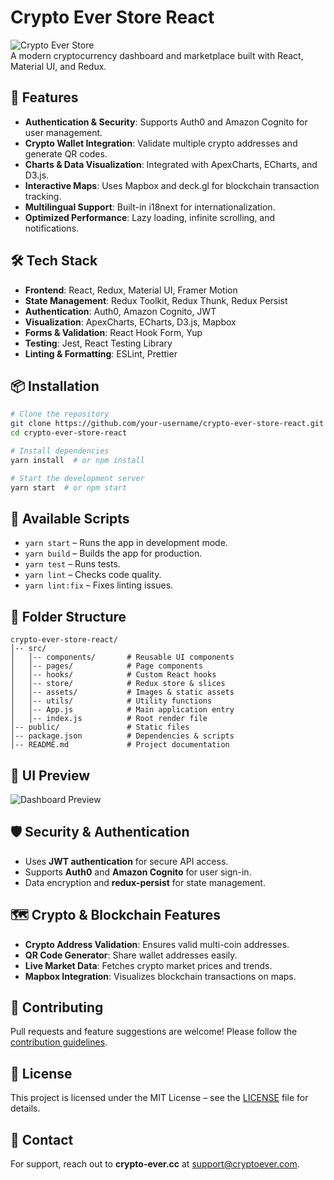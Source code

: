 # Crypto Ever Store React

![Crypto Ever Store](https://your-image-url.com/banner.png)  
A modern cryptocurrency dashboard and marketplace built with React, Material UI, and Redux.

## 🚀 Features
- **Authentication & Security**: Supports Auth0 and Amazon Cognito for user management.
- **Crypto Wallet Integration**: Validate multiple crypto addresses and generate QR codes.
- **Charts & Data Visualization**: Integrated with ApexCharts, ECharts, and D3.js.
- **Interactive Maps**: Uses Mapbox and deck.gl for blockchain transaction tracking.
- **Multilingual Support**: Built-in i18next for internationalization.
- **Optimized Performance**: Lazy loading, infinite scrolling, and notifications.

## 🛠️ Tech Stack
- **Frontend**: React, Redux, Material UI, Framer Motion
- **State Management**: Redux Toolkit, Redux Thunk, Redux Persist
- **Authentication**: Auth0, Amazon Cognito, JWT
- **Visualization**: ApexCharts, ECharts, D3.js, Mapbox
- **Forms & Validation**: React Hook Form, Yup
- **Testing**: Jest, React Testing Library
- **Linting & Formatting**: ESLint, Prettier

## 📦 Installation

```sh
# Clone the repository
git clone https://github.com/your-username/crypto-ever-store-react.git
cd crypto-ever-store-react

# Install dependencies
yarn install  # or npm install

# Start the development server
yarn start  # or npm start
```

## 📌 Available Scripts
- `yarn start` – Runs the app in development mode.
- `yarn build` – Builds the app for production.
- `yarn test` – Runs tests.
- `yarn lint` – Checks code quality.
- `yarn lint:fix` – Fixes linting issues.

## 📖 Folder Structure
```
crypto-ever-store-react/
│-- src/
│   │-- components/       # Reusable UI components
│   │-- pages/            # Page components
│   │-- hooks/            # Custom React hooks
│   │-- store/            # Redux store & slices
│   │-- assets/           # Images & static assets
│   │-- utils/            # Utility functions
│   │-- App.js            # Main application entry
│   │-- index.js          # Root render file
│-- public/               # Static files
│-- package.json          # Dependencies & scripts
│-- README.md             # Project documentation
```

## 🎨 UI Preview
![Dashboard Preview](https://your-image-url.com/dashboard.png)

## 🛡️ Security & Authentication
- Uses **JWT authentication** for secure API access.
- Supports **Auth0** and **Amazon Cognito** for user sign-in.
- Data encryption and **redux-persist** for state management.

## 🗺️ Crypto & Blockchain Features
- **Crypto Address Validation**: Ensures valid multi-coin addresses.
- **QR Code Generator**: Share wallet addresses easily.
- **Live Market Data**: Fetches crypto market prices and trends.
- **Mapbox Integration**: Visualizes blockchain transactions on maps.

## 🤝 Contributing
Pull requests and feature suggestions are welcome! Please follow the [contribution guidelines](CONTRIBUTING.md).

## 📜 License
This project is licensed under the MIT License – see the [LICENSE](LICENSE) file for details.

## 📧 Contact
For support, reach out to **crypto-ever.cc** at [support@cryptoever.com](mailto:support@cryptoever.com).

